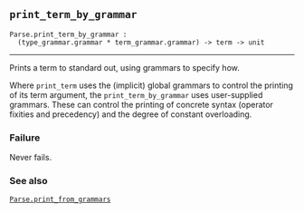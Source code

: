 ## `print_term_by_grammar`

``` hol4
Parse.print_term_by_grammar :
  (type_grammar.grammar * term_grammar.grammar) -> term -> unit
```

------------------------------------------------------------------------

Prints a term to standard out, using grammars to specify how.

Where `print_term` uses the (implicit) global grammars to control the
printing of its term argument, the `print_term_by_grammar` uses
user-supplied grammars. These can control the printing of concrete
syntax (operator fixities and precedency) and the degree of constant
overloading.

### Failure

Never fails.

### See also

[`Parse.print_from_grammars`](#Parse.print_from_grammars)
